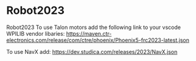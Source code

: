 # Robot2023
Robot2023
To use Talon motors add the following link to your vscode WPILIB vendor libaries:
https://maven.ctr-electronics.com/release/com/ctre/phoenix/Phoenix5-frc2023-latest.json

To use NavX add:
https://dev.studica.com/releases/2023/NavX.json

